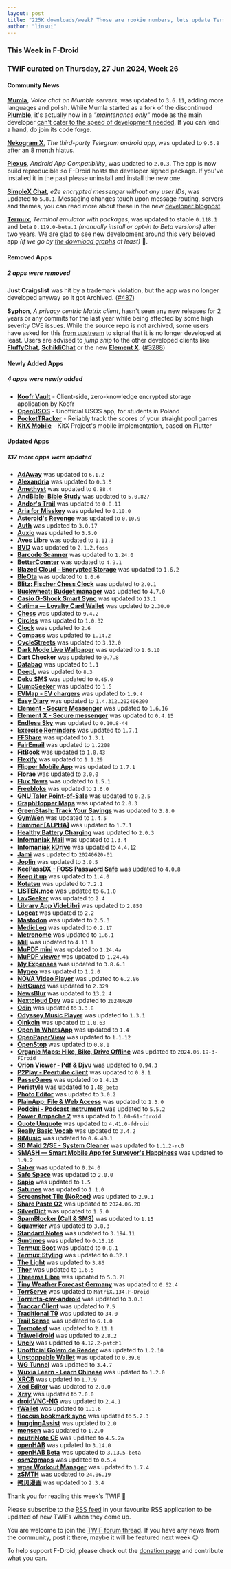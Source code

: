 ```yaml
---
layout: post
title: "225K downloads/week? Those are rookie numbers, lets update Termux!"
author: "linsui"
---
```



### This Week in F-Droid
### TWIF curated on Thursday, 27 Jun 2024, Week 26


#### Community News

**[Mumla](https://f-droid.org/packages/se.lublin.mumla)**, _Voice chat on Mumble servers_, was updated to `3.6.11`, adding more languages and polish. While Mumla started as a fork of the discontinued **[Plumble](https://f-droid.org/packages/com.morlunk.mumbleclient/)**, it's actually now in a _"maintenance only"_ mode as the main developer [can't cater to the speed of development needed](https://gitlab.com/quite/mumla#software-maintenance-situation). If you can lend a hand, do join its code forge.

**[Nekogram X](https://f-droid.org/packages/nekox.messenger)**, _The third-party Telegram android app_, was updated to `9.5.8` after an 8 month hiatus.

**[Plexus](https://f-droid.org/packages/tech.techlore.plexus)**, _Android App Compatibility_, was updated to `2.0.3`. The app is now build reproducible so F-Droid hosts the developer signed package. If you've installed it in the past please uninstall and install the new one.

**[SimpleX Chat](https://f-droid.org/packages/chat.simplex.app)**, _e2e encrypted messenger without any user IDs_, was updated to `5.8.1`. Messaging changes touch upon message routing, servers and themes, you can read more about these in the new [developer blogpost](https://simplex.chat/blog/20240604-simplex-chat-v5.8-private-message-routing-chat-themes.html).

**[Termux](https://f-droid.org/packages/com.termux)**, _Terminal emulator with packages_, was updated to stable `0.118.1` and beta `0.119.0-beta.1` _(manually install or opt-in to Beta versions)_ after two years. We are glad to see new development around this very beloved app _(if we go by [the download graphs](https://f-droid.org/2024/05/16/twif.html#community-news) at least)_ 🤷.


#### Removed Apps
##### 2 apps were removed
**Just Craigslist** was hit by a trademark violation, but the app was no longer developed anyway so it got Archived. ([#487](https://gitlab.com/fdroid/admin/-/issues/487))

**Syphon**, _A privacy centric Matrix client_, hasn't seen any new releases for 2 years or any commits for the last year while being affected by some high severity CVE issues. While the source repo is not archived, some users have asked for this [from upstream](https://github.com/syphon-org/syphon/issues/794) to signal that it is no longer developed at least. Users are advised to _jump ship_ to the other developed clients like **[FluffyChat](https://f-droid.org/packages/chat.fluffy.fluffychat/)**, **[SchildiChat](https://f-droid.org/packages/de.spiritcroc.riotx/)** or the new **[Element X](https://f-droid.org/packages/io.element.android.x/)**. ([#3288](https://gitlab.com/fdroid/fdroiddata/-/issues/3288))


#### Newly Added Apps
##### 4 apps were newly added
* **[Koofr Vault](https://f-droid.org/packages/net.koofr.vault)** - Client-side, zero-knowledge encrypted storage application by Koofr
* **[OpenUSOS](https://f-droid.org/packages/com.open_usos)** - Unofficial USOS app, for students in Poland
* **[PocketTRacker](https://f-droid.org/packages/org.sbv.pockettracker)** - Reliably track the scores of your straight pool games
* **[﻿KitX Mobile](https://f-droid.org/packages/com.crequency.kitx.mobile)** - KitX Project's mobile implementation, based on Flutter


#### Updated Apps
##### 137 more apps were updated
* **[AdAway](https://f-droid.org/packages/org.adaway)** was updated to `6.1.2`
* **[Alexandria](https://f-droid.org/packages/io.github.aloussase.booksdownloader)** was updated to `0.3.5`
* **[Amethyst](https://f-droid.org/packages/com.vitorpamplona.amethyst)** was updated to `0.88.4`
* **[AndBible: Bible Study](https://f-droid.org/packages/net.bible.android.activity)** was updated to `5.0.827`
* **[Andor's Trail](https://f-droid.org/packages/com.gpl.rpg.AndorsTrail)** was updated to `0.8.11`
* **[Aria for Misskey](https://f-droid.org/packages/com.poppingmoon.aria)** was updated to `0.10.0`
* **[Asteroid's Revenge](https://f-droid.org/packages/com.game.asteroids_revenge)** was updated to `0.10.9`
* **[Auth](https://f-droid.org/packages/io.ente.auth)** was updated to `3.0.17`
* **[Auxio](https://f-droid.org/packages/org.oxycblt.auxio)** was updated to `3.5.0`
* **[Aves Libre](https://f-droid.org/packages/deckers.thibault.aves.libre)** was updated to `1.11.3`
* **[BVD](https://f-droid.org/packages/cc.kafuu.bilidownload)** was updated to `2.1.2.foss`
* **[Barcode Scanner](https://f-droid.org/packages/com.atharok.barcodescanner)** was updated to `1.24.0`
* **[BetterCounter](https://f-droid.org/packages/org.kde.bettercounter)** was updated to `4.9.1`
* **[Blazed Cloud - Encrypted Storage](https://f-droid.org/packages/com.chancesoftwarellc.blazedcloud)** was updated to `1.6.2`
* **[BleOta](https://f-droid.org/packages/com.vovagorodok.ble_ota_app)** was updated to `1.0.6`
* **[Blitz: Fischer Chess Clock](https://f-droid.org/packages/net.leodesouza.blitz)** was updated to `2.0.1`
* **[Buckwheat: Budget manager](https://f-droid.org/packages/com.danilkinkin.buckwheat)** was updated to `4.7.0`
* **[Casio G-Shock Smart Sync](https://f-droid.org/packages/org.avmedia.gshockGoogleSync)** was updated to `13.1`
* **[Catima — Loyalty Card Wallet](https://f-droid.org/packages/me.hackerchick.catima)** was updated to `2.30.0`
* **[Chess](https://f-droid.org/packages/jwtc.android.chess)** was updated to `9.4.2`
* **[Circles](https://f-droid.org/packages/org.futo.circles)** was updated to `1.0.32`
* **[Clock](https://f-droid.org/packages/com.best.deskclock)** was updated to `2.6`
* **[Compass](https://f-droid.org/packages/com.bobek.compass)** was updated to `1.14.2`
* **[CycleStreets](https://f-droid.org/packages/net.cyclestreets)** was updated to `3.12.0`
* **[Dark Mode Live Wallpaper](https://f-droid.org/packages/com.github.cvzi.darkmodewallpaper)** was updated to `1.6.10`
* **[Dart Checker](https://f-droid.org/packages/com.DartChecker)** was updated to `0.7.8`
* **[Databag](https://f-droid.org/packages/com.databag)** was updated to `1.1`
* **[DeepL](https://f-droid.org/packages/com.example.deeplviewer)** was updated to `8.3`
* **[Deku SMS](https://f-droid.org/packages/com.afkanerd.deku)** was updated to `0.45.0`
* **[DumpSeeker](https://f-droid.org/packages/org.woheller69.dumpseeker)** was updated to `1.5`
* **[EVMap - EV chargers](https://f-droid.org/packages/net.vonforst.evmap)** was updated to `1.9.4`
* **[Easy Diary](https://f-droid.org/packages/me.blog.korn123.easydiary)** was updated to `1.4.312.202406200`
* **[Element - Secure Messenger](https://f-droid.org/packages/im.vector.app)** was updated to `1.6.16`
* **[Element X - Secure messenger](https://f-droid.org/packages/io.element.android.x)** was updated to `0.4.15`
* **[Endless Sky](https://f-droid.org/packages/com.github.thewierdnut.endless_mobile)** was updated to `0.10.8-44`
* **[Exercise Reminders](https://f-droid.org/packages/nodo.crogers.exercisereminders)** was updated to `1.7.1`
* **[FFShare](https://f-droid.org/packages/com.caydey.ffshare)** was updated to `1.3.1`
* **[FairEmail](https://f-droid.org/packages/eu.faircode.email)** was updated to `1.2208`
* **[FitBook](https://f-droid.org/packages/com.presley.fit_book)** was updated to `1.0.43`
* **[Flexify](https://f-droid.org/packages/com.presley.flexify)** was updated to `1.1.29`
* **[Flipper Mobile App](https://f-droid.org/packages/com.flipperdevices.app)** was updated to `1.7.1`
* **[Florae](https://f-droid.org/packages/cat.naval.florae)** was updated to `3.0.0`
* **[Flux News](https://f-droid.org/packages/de.circle_dev.flux_news)** was updated to `1.5.1`
* **[Freebloks](https://f-droid.org/packages/de.saschahlusiak.freebloks)** was updated to `1.6.0`
* **[GNU Taler Point-of-Sale](https://f-droid.org/packages/net.taler.merchantpos)** was updated to `0.2.5`
* **[GraphHopper Maps](https://f-droid.org/packages/com.graphhopper.maps)** was updated to `2.0.3`
* **[GreenStash: Track Your Savings](https://f-droid.org/packages/com.starry.greenstash)** was updated to `3.8.0`
* **[GymWen](https://f-droid.org/packages/com.asdoi.gymwen)** was updated to `1.4.5`
* **[Hammer [ALPHA]](https://f-droid.org/packages/com.darkrockstudios.apps.hammer.android)** was updated to `1.7.1`
* **[Healthy Battery Charging](https://f-droid.org/packages/biz.binarysolutions.healthybatterycharging)** was updated to `2.0.3`
* **[Infomaniak Mail](https://f-droid.org/packages/com.infomaniak.mail)** was updated to `1.3.4`
* **[Infomaniak kDrive](https://f-droid.org/packages/com.infomaniak.drive)** was updated to `4.4.12`
* **[Jami](https://f-droid.org/packages/cx.ring)** was updated to `20240620-01`
* **[Joplin](https://f-droid.org/packages/net.cozic.joplin)** was updated to `3.0.5`
* **[KeePassDX - FOSS Password Safe](https://f-droid.org/packages/com.kunzisoft.keepass.libre)** was updated to `4.0.8`
* **[Keep it up](https://f-droid.org/packages/net.ibbaa.keepitup)** was updated to `1.4.0`
* **[Kotatsu](https://f-droid.org/packages/org.koitharu.kotatsu)** was updated to `7.2.1`
* **[LISTEN.moe](https://f-droid.org/packages/me.echeung.moemoekyun.fdroid)** was updated to `6.1.0`
* **[LavSeeker](https://f-droid.org/packages/org.woheller69.lavatories)** was updated to `2.4`
* **[Library App VideLibri](https://f-droid.org/packages/de.benibela.videlibri)** was updated to `2.850`
* **[Logcat](https://f-droid.org/packages/com.tananaev.logcat)** was updated to `2.2`
* **[Mastodon](https://f-droid.org/packages/org.joinmastodon.android)** was updated to `2.5.3`
* **[MedicLog](https://f-droid.org/packages/org.paladyn.mediclog)** was updated to `0.2.17`
* **[Metronome](https://f-droid.org/packages/com.bobek.metronome)** was updated to `1.6.1`
* **[Mill](https://f-droid.org/packages/com.calcitem.sanmill)** was updated to `4.13.1`
* **[MuPDF mini](https://f-droid.org/packages/com.artifex.mupdf.mini.app)** was updated to `1.24.4a`
* **[MuPDF viewer](https://f-droid.org/packages/com.artifex.mupdf.viewer.app)** was updated to `1.24.4a`
* **[My Expenses](https://f-droid.org/packages/org.totschnig.myexpenses)** was updated to `3.8.6.1`
* **[Mygeo](https://f-droid.org/packages/org.calantas.mygeo)** was updated to `1.2.0`
* **[NOVA Video Player](https://f-droid.org/packages/org.courville.nova)** was updated to `6.2.86`
* **[NetGuard](https://f-droid.org/packages/eu.faircode.netguard)** was updated to `2.329`
* **[NewsBlur](https://f-droid.org/packages/com.newsblur)** was updated to `13.2.4`
* **[Nextcloud Dev](https://f-droid.org/packages/com.nextcloud.android.beta)** was updated to `20240620`
* **[Odin](https://f-droid.org/packages/threads.server)** was updated to `3.3.8`
* **[Odyssey Music Player](https://f-droid.org/packages/org.gateshipone.odyssey)** was updated to `1.3.1`
* **[Oinkoin](https://f-droid.org/packages/com.github.emavgl.piggybankpro)** was updated to `1.0.63`
* **[Open In WhatsApp](https://f-droid.org/packages/io.github.subhamtyagi.openinwhatsapp)** was updated to `1.4`
* **[OpenPaperView](https://f-droid.org/packages/net.phbwt.paperwork)** was updated to `1.1.12`
* **[OpenStop](https://f-droid.org/packages/de.tu_chemnitz.etit.sse.openstop)** was updated to `0.8.1`
* **[Organic Maps: Hike, Bike, Drive Offline](https://f-droid.org/packages/app.organicmaps)** was updated to `2024.06.19-3-FDroid`
* **[Orion Viewer - Pdf & Djvu](https://f-droid.org/packages/universe.constellation.orion.viewer)** was updated to `0.94.3`
* **[P2Play - Peertube client](https://f-droid.org/packages/org.libre.agosto.p2play)** was updated to `0.8.1`
* **[PasseGares](https://f-droid.org/packages/fr.nocle.passegares)** was updated to `1.4.13`
* **[Peristyle](https://f-droid.org/packages/app.simple.peri)** was updated to `1.48_beta`
* **[Photo Editor](https://f-droid.org/packages/com.burhanrashid52.photoediting)** was updated to `3.0.2`
* **[PlainApp: File & Web Access](https://f-droid.org/packages/com.ismartcoding.plain)** was updated to `1.3.0`
* **[Podcini - Podcast instrument](https://f-droid.org/packages/ac.mdiq.podcini)** was updated to `5.5.2`
* **[Power Ampache 2](https://f-droid.org/packages/luci.sixsixsix.powerampache2.fdroid)** was updated to `1.00-61-fdroid`
* **[Quote Unquote](https://f-droid.org/packages/com.github.jameshnsears.quoteunquote)** was updated to `4.41.0-fdroid`
* **[Really Basic Vocab](https://f-droid.org/packages/de.herrmann_engel.rbv)** was updated to `3.4.2`
* **[RiMusic](https://f-droid.org/packages/it.fast4x.rimusic)** was updated to `0.6.40.1`
* **[SD Maid 2/SE - System Cleaner](https://f-droid.org/packages/eu.darken.sdmse)** was updated to `1.1.2-rc0`
* **[SMASH — Smart Mobile App for Surveyor's Happiness](https://f-droid.org/packages/eu.hydrologis.smash)** was updated to `1.9.2`
* **[Saber](https://f-droid.org/packages/com.adilhanney.saber)** was updated to `0.24.0`
* **[Safe Space](https://f-droid.org/packages/org.privacymatters.safespace)** was updated to `2.0.0`
* **[Sapio](https://f-droid.org/packages/com.klee.sapio)** was updated to `1.5`
* **[Satunes](https://f-droid.org/packages/io.github.antoinepirlot.satunes)** was updated to `1.1.0`
* **[Screenshot Tile (NoRoot)](https://f-droid.org/packages/com.github.cvzi.screenshottile)** was updated to `2.9.1`
* **[Share Paste O2](https://f-droid.org/packages/alt.nainapps.sharepaste.fdroid)** was updated to `2024.06.20`
* **[SilverDict](https://f-droid.org/packages/com.gmail.blandilyte.silverdict)** was updated to `1.5.0`
* **[SpamBlocker (Call & SMS)](https://f-droid.org/packages/spam.blocker)** was updated to `1.15`
* **[Squawker](https://f-droid.org/packages/org.ca.squawker)** was updated to `3.8.3`
* **[Standard Notes](https://f-droid.org/packages/com.standardnotes)** was updated to `3.194.11`
* **[Suntimes](https://f-droid.org/packages/com.forrestguice.suntimeswidget)** was updated to `0.15.16`
* **[Termux:Boot](https://f-droid.org/packages/com.termux.boot)** was updated to `0.8.1`
* **[Termux:Styling](https://f-droid.org/packages/com.termux.styling)** was updated to `0.32.1`
* **[The Light](https://f-droid.org/packages/org.hlwd.bible)** was updated to `3.86`
* **[Thor](https://f-droid.org/packages/threads.thor)** was updated to `1.6.5`
* **[Threema Libre](https://f-droid.org/packages/ch.threema.app.libre)** was updated to `5.3.2l`
* **[Tiny Weather Forecast Germany](https://f-droid.org/packages/de.kaffeemitkoffein.tinyweatherforecastgermany)** was updated to `0.62.4`
* **[TorrServe](https://f-droid.org/packages/ru.yourok.torrserve)** was updated to `MatriX.134.F-Droid`
* **[Torrents-csv-android](https://f-droid.org/packages/com.torrents_csv_android)** was updated to `3.0.1`
* **[Traccar Client](https://f-droid.org/packages/org.traccar.client)** was updated to `7.5`
* **[Traditional T9](https://f-droid.org/packages/io.github.sspanak.tt9)** was updated to `34.0`
* **[Trail Sense](https://f-droid.org/packages/com.kylecorry.trail_sense)** was updated to `6.1.0`
* **[Tremotesf](https://f-droid.org/packages/org.equeim.tremotesf)** was updated to `2.11.1`
* **[Träwelldroid](https://f-droid.org/packages/de.hbch.traewelling)** was updated to `2.8.2`
* **[Unciv](https://f-droid.org/packages/com.unciv.app)** was updated to `4.12.2-patch1`
* **[Unofficial Golem.de Reader](https://f-droid.org/packages/de.eknoes.inofficialgolem)** was updated to `1.2.10`
* **[Unstoppable Wallet](https://f-droid.org/packages/io.horizontalsystems.bankwallet)** was updated to `0.39.0`
* **[WG Tunnel](https://f-droid.org/packages/com.zaneschepke.wireguardautotunnel)** was updated to `3.4.7`
* **[Wuxia Learn - Learn Chinese](https://f-droid.org/packages/com.wuxialearn.wuxialearn)** was updated to `1.2.0`
* **[XRCB](https://f-droid.org/packages/com.xrcbapp)** was updated to `1.7.9`
* **[Xed Editor](https://f-droid.org/packages/com.rk.xededitor)** was updated to `2.0.0`
* **[Xray](https://f-droid.org/packages/io.github.saeeddev94.xray)** was updated to `7.0.0`
* **[droidVNC-NG](https://f-droid.org/packages/net.christianbeier.droidvnc_ng)** was updated to `2.4.1`
* **[fWallet](https://f-droid.org/packages/business.braid.f_wallet)** was updated to `1.1.6`
* **[floccus bookmark sync](https://f-droid.org/packages/org.handmadeideas.floccus)** was updated to `5.2.3`
* **[huggingAssist](https://f-droid.org/packages/org.woheller69.hugassist)** was updated to `2.0`
* **[mensen](https://f-droid.org/packages/de.ciluvien.mensen)** was updated to `1.2.0`
* **[neutriNote CE](https://f-droid.org/packages/com.appmindlab.nano)** was updated to `4.5.2a`
* **[openHAB](https://f-droid.org/packages/org.openhab.habdroid)** was updated to `3.14.0`
* **[openHAB Beta](https://f-droid.org/packages/org.openhab.habdroid.beta)** was updated to `3.13.5-beta`
* **[osm2gmaps](https://f-droid.org/packages/net.retiolus.osm2gmaps)** was updated to `0.5.4`
* **[wger Workout Manager](https://f-droid.org/packages/de.wger.flutter)** was updated to `1.7.4`
* **[zSMTH](https://f-droid.org/packages/com.zfdang.zsmth_android)** was updated to `24.06.19`
* **[拷贝漫画](https://f-droid.org/packages/top.fumiama.copymanga)** was updated to `2.3.4`


Thank you for reading this week's TWIF 🙂

Please subscribe to the [RSS feed](https://f-droid.org/news/) in your favourite RSS application to be updated of new TWIFs when they come up.

You are welcome to join the [TWIF forum thread](https://forum.f-droid.org/t/new-twif-submission-thread/23546). If you have any news from the community, post it there, maybe it will be featured next week 😉

To help support F-Droid, please check out the [donation page](https://f-droid.org/donate/) and contribute what you can.
